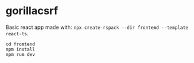 # gorillacsrf


Basic react app made with: `npx create-rspack --dir frontend --template react-ts`.

```
cd frontend
npm install
npm run dev
```
